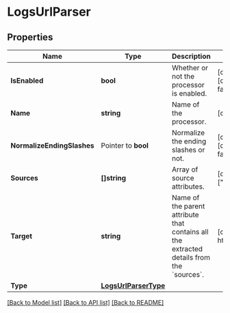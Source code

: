 # LogsUrlParser

## Properties

Name | Type | Description | Notes
------------ | ------------- | ------------- | -------------
**IsEnabled** | **bool** | Whether or not the processor is enabled. | [optional] [default to false]
**Name** | **string** | Name of the processor. | [optional] 
**NormalizeEndingSlashes** | Pointer to **bool** | Normalize the ending slashes or not. | [optional] [default to false]
**Sources** | **[]string** | Array of source attributes. | [default to ["http.url"]]
**Target** | **string** | Name of the parent attribute that contains all the extracted details from the &#x60;sources&#x60;. | [default to http.url_details]
**Type** | [**LogsUrlParserType**](LogsURLParserType.md) |  | 

[[Back to Model list]](../README.md#documentation-for-models) [[Back to API list]](../README.md#documentation-for-api-endpoints) [[Back to README]](../README.md)


